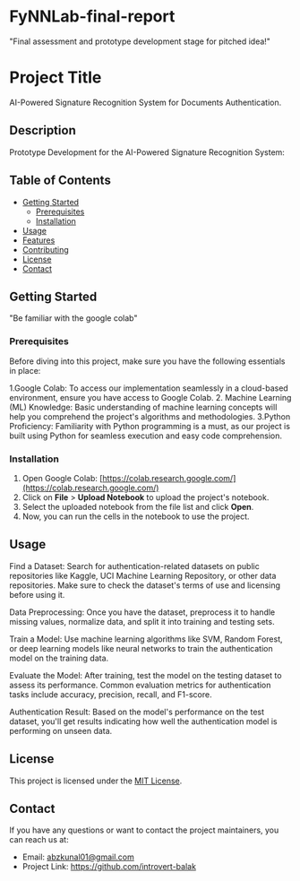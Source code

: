 # FyNNLab-final-report
"Final assessment and prototype development stage for  pitched idea!"


# Project Title
AI-Powered Signature Recognition System for Documents Authentication.

## Description
Prototype Development for the AI-Powered Signature Recognition System:

## Table of Contents

- [Getting Started](#getting-started)
  - [Prerequisites](#prerequisites)
  - [Installation](#installation)
- [Usage](#usage)
- [Features](#features)
- [Contributing](#contributing)
- [License](#license)
- [Contact](#contact)

## Getting Started

"Be familiar with the google colab"

### Prerequisites
Before diving into this project, make sure you have the following essentials in place:

1.Google Colab: To access our implementation seamlessly in a cloud-based environment, ensure you have access to Google Colab.
2. Machine Learning (ML) Knowledge: Basic understanding of machine learning concepts will help you comprehend the project's algorithms and methodologies.
3.Python Proficiency: Familiarity with Python programming is a must, as our project is built using Python for seamless execution and easy code comprehension.


### Installation 

1. Open Google Colab: [https://colab.research.google.com/](https://colab.research.google.com/)
2. Click on **File** > **Upload Notebook** to upload the project's notebook.
3. Select the uploaded notebook from the file list and click **Open**.
4. Now, you can run the cells in the notebook to use the project.

## Usage
Find a Dataset: Search for authentication-related datasets on public repositories like Kaggle, UCI Machine Learning Repository, or other data repositories. Make sure to check the dataset's terms of use and licensing before using it.

Data Preprocessing: Once you have the dataset, preprocess it to handle missing values, normalize data, and split it into training and testing sets.

Train a Model: Use machine learning algorithms like SVM, Random Forest, or deep learning models like neural networks to train the authentication model on the training data.

Evaluate the Model: After training, test the model on the testing dataset to assess its performance. Common evaluation metrics for authentication tasks include accuracy, precision, recall, and F1-score.

Authentication Result: Based on the model's performance on the test dataset, you'll get results indicating how well the authentication model is performing on unseen data.



## License

This project is licensed under the [MIT License](LICENSE).

## Contact

If you have any questions or want to contact the project maintainers, you can reach us at:

- Email: abzkunal01@gmail.com
- Project Link: https://github.com/introvert-balak

